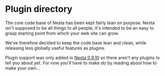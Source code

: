 # Plugin directory

The core code base of Nesta has been kept fairly lean on purpose. Nesta
isn't supposed to be all things to all people; it's intended to be an
easy to grasp starting point from which your web site can grow.

We've therefore decided to keep the code base lean and clean, while
releasing less globally useful features as plugins.

Plugin support was only added in [Nesta 0.9.10][0-9-10] so there aren't
any plugins to tell you about yet. For now you'll have to make do by
reading about how to make your own...

[0-9-10]: /blog/version-0-9-10
